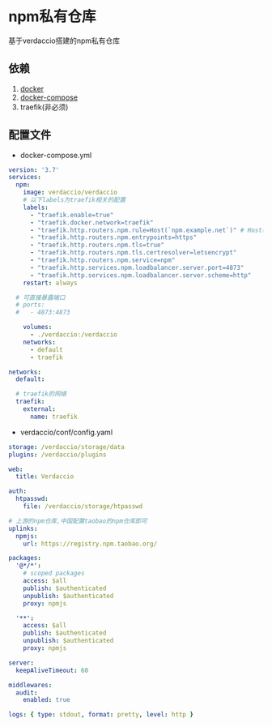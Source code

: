 # npm私有仓库

基于verdaccio搭建的npm私有仓库
## 依赖
1. [docker](https://wiki.liujin.site/zh/docker/install)
2. [docker-compose](https://wiki.liujin.site/zh/docker-compose/install)
3. traefik(非必须)

## 配置文件

+ docker-compose.yml
```yaml
version: '3.7'
services:
  npm:
    image: verdaccio/verdaccio
    # 以下labels为traefik相关的配置
    labels:
      - "traefik.enable=true"
      - "traefik.docker.network=traefik"
      - "traefik.http.routers.npm.rule=Host(`npm.example.net`)" # Host根据实际域名配置
      - "traefik.http.routers.npm.entrypoints=https"
      - "traefik.http.routers.npm.tls=true"
      - "traefik.http.routers.npm.tls.certresolver=letsencrypt"
      - "traefik.http.routers.npm.service=npm"
      - "traefik.http.services.npm.loadbalancer.server.port=4873"
      - "traefik.http.services.npm.loadbalancer.server.scheme=http"
    restart: always

  # 可直接暴露端口
  # ports:
  #   - 4873:4873

    volumes:
      - ./verdaccio:/verdaccio
    networks:
      - default
      - traefik

networks:
  default:

  # traefik的网络
  traefik:
    external:
      name: traefik
```

+ verdaccio/conf/config.yaml
```yaml
storage: /verdaccio/storage/data
plugins: /verdaccio/plugins

web:
  title: Verdaccio

auth:
  htpasswd:
    file: /verdaccio/storage/htpasswd

# 上游的npm仓库,中国配置taobao的npm仓库即可
uplinks:
  npmjs:
    url: https://registry.npm.taobao.org/

packages:
  '@*/*':
    # scoped packages
    access: $all
    publish: $authenticated
    unpublish: $authenticated
    proxy: npmjs

  '**':
    access: $all
    publish: $authenticated
    unpublish: $authenticated
    proxy: npmjs

server:
  keepAliveTimeout: 60

middlewares:
  audit:
    enabled: true

logs: { type: stdout, format: pretty, level: http }
```